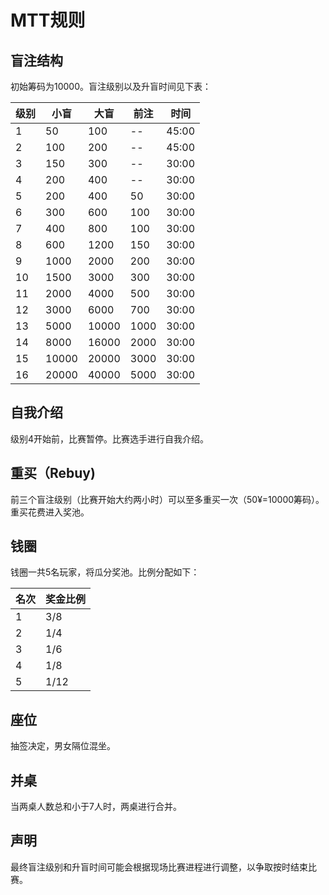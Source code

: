 # MTT规则
## 盲注结构
初始筹码为10000。盲注级别以及升盲时间见下表：

| 级别 | 小盲  | 大盲  | 前注 | 时间  |
|-------|-------|-------|------|-------|
| 1     | 50    | 100   | --   | 45:00 |
| 2     | 100   | 200   | --   | 45:00 |
| 3     | 150   | 300   | --   | 30:00 |
| 4     | 200   | 400   | --   | 30:00 |
| 5     | 200   | 400   | 50   | 30:00 |
| 6     | 300   | 600   | 100  | 30:00 |
| 7     | 400   | 800   | 100  | 30:00 |
| 8     | 600   | 1200  | 150  | 30:00 |
| 9     | 1000  | 2000  | 200  | 30:00 |
| 10    | 1500  | 3000  | 300  | 30:00 |
| 11    | 2000  | 4000  | 500  | 30:00 |
| 12    | 3000  | 6000  | 700  | 30:00 |
| 13    | 5000  | 10000 | 1000 | 30:00 |
| 14    | 8000  | 16000 | 2000 | 30:00 |
| 15    | 10000 | 20000 | 3000 | 30:00 |
| 16    | 20000 | 40000 | 5000 | 30:00 |

## 自我介绍
级别4开始前，比赛暂停。比赛选手进行自我介绍。
## 重买（Rebuy)
前三个盲注级别（比赛开始大约两小时）可以至多重买一次（50¥=10000筹码）。重买花费进入奖池。
## 钱圈
钱圈一共5名玩家，将瓜分奖池。比例分配如下：

| 名次 | 奖金比例 |
|------|----------|
| 1    | 3/8      |
| 2    | 1/4      |
| 3    | 1/6      |
| 4    | 1/8      |
| 5    | 1/12     |

## 座位
抽签决定，男女隔位混坐。
## 并桌
当两桌人数总和小于7人时，两桌进行合并。
## 声明
最终盲注级别和升盲时间可能会根据现场比赛进程进行调整，以争取按时结束比赛。
